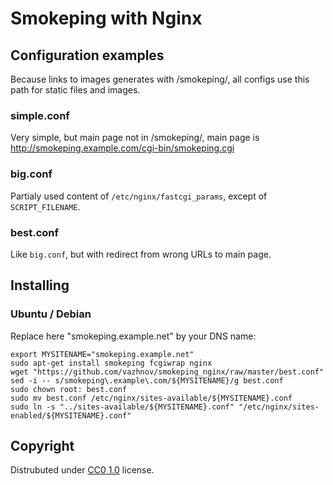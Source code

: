 # Smokeping with Nginx

## Configuration examples

Because links to images generates with /smokeping/, all configs use this path for static files and images.

### simple.conf

Very simple, but main page not in /smokeping/, main page is http://smokeping.example.com/cgi-bin/smokeping.cgi

### big.conf

Partialy used content of `/etc/nginx/fastcgi_params`, except of `SCRIPT_FILENAME`.

### best.conf

Like `big.conf`, but with redirect from wrong URLs to main page.


## Installing

### Ubuntu / Debian

Replace here "smokeping.example.net" by your DNS name:

```shell
export MYSITENAME="smokeping.example.net"
sudo apt-get install smokeping fcgiwrap nginx
wget "https://github.com/vazhnov/smokeping_nginx/raw/master/best.conf"
sed -i -- s/smokeping\.example\.com/${MYSITENAME}/g best.conf
sudo chown root: best.conf
sudo mv best.conf /etc/nginx/sites-available/${MYSITENAME}.conf
sudo ln -s "../sites-available/${MYSITENAME}.conf" "/etc/nginx/sites-enabled/${MYSITENAME}.conf"
```

## Copyright

Distrubuted under [CC0 1.0](https://creativecommons.org/publicdomain/zero/1.0/) license.
